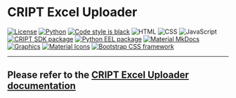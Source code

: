 # CRIPT Excel Uploader

<!-- shields.io -->

[![License](https://img.shields.io/github/license/C-Accel-CRIPT/cript-excel-uploader?style=flat-square)](https://github.com/C-Accel-CRIPT/cript-excel-uploader/blob/master/LICENSE)
[![Python](https://img.shields.io/badge/Language-Python-blue?style=flat-square&logo=python)](https://www.python.org/)
[![Code style is black](https://img.shields.io/badge/Code%20Style-black-000000.svg?style=flat-square&logo=python)](https://github.com/psf/black)
![HTML](https://img.shields.io/badge/Language-HTML5-red?style=flat-square&logo=html5)
![CSS](https://img.shields.io/badge/Language-CSS-blue?style=flat-square&logo=css3)
![JavaScript](https://img.shields.io/badge/Language-JavaScript-yellow?style=flat-square&logo=javascript)
[![CRIPT SDK package](https://img.shields.io/badge/Dependencies-CRIPT%20SDK-blueviolet?style=flat-square&logo=python)](https://github.com/C-Accel-CRIPT/cript)
[![Python EEL package](https://img.shields.io/badge/Dependencies-Python%20EEL-blueviolet?style=flat-square&logo=python)](https://github.com/python-eel/Eel)
[![Material MkDocs](https://img.shields.io/badge/Docs-mkdocs--material-blueviolet?style=flat-square&logo=markdown)](https://squidfunk.github.io/mkdocs-material/)
[![Graphics](https://img.shields.io/badge/Graphics-undraw.co-blueviolet?style=flat-square)](https://undraw.co/)
[![Material Icons](https://img.shields.io/badge/Icons-Material%20Icons-brightgreen?style=flat-square&logo=materialdesignicons)](https://fonts.google.com/icons)
[![Bootstrap CSS framework](https://img.shields.io/badge/CSS%20Framework-Bootstrap-blueviolet?style=flat-square&logo=bootstrap)](https://getbootstrap.com/)

---

<h2>
  Please refer to the
  <a href="https://C-Accel-CRIPT.github.io/cript-excel-uploader/">CRIPT Excel Uploader documentation</a>
</h2>
